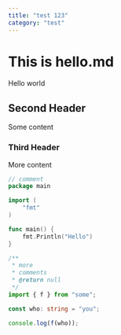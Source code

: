 ```yaml
---
title: "test 123"
category: "test"
---
```


# This is hello.md

Hello world

## Second Header

Some content

### Third Header

More content

```go
// comment
package main

import (
    "fmt"
)

func main() {
    fmt.Println("Hello")
}
```

```ts
/**
 * more
 * comments
 * @return null
 */
import { f } from "some";

const who: string = "you";

console.log(f(who));
```
